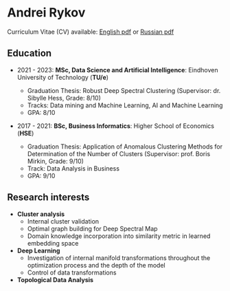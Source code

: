 # Andrei Rykov 

Curriculum Vitae (CV) available:
[English pdf](https://github.com/glendawur/glendawur/blob/main/Rykov_CV.pdf) or [Russian pdf](https://github.com/glendawur/glendawur/blob/main/Rykov_CV_ru.pdf)


## Education

- 2021 - 2023: **MSc, Data Science and Artificial Intelligence**: Eindhoven University of Technology (**TU/e**)
  - Graduation Thesis: Robust Deep Spectral Clustering (Supervisor: dr. Sibylle Hess, Grade: 8/10)
  - Tracks: Data mining and Machine Learning, AI and Machine Learning
  - GPA: 8/10
    
- 2017 - 2021: **BSc, Business Informatics**: Higher School of Economics (**HSE**) 
  - Graduation Thesis: Application of Anomalous Clustering Methods for Determination of the Number of Clusters (Supervisor: prof. Boris Mirkin, Grade: 9/10)
  - Track: Data Analysis in Business
  - GPA: 9/10
 
## Research interests

- **Cluster analysis**
  - Internal cluster validation 
  - Optimal graph building for Deep Spectral Map
  - Domain knowledge incorporation into similarity metric in learned embedding space
- **Deep Learning**
  - Investigation of internal manifold transformations throughout the optimization process and the depth of the model
  - Control of data transformations
- **Topological Data Analysis**



